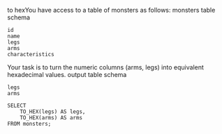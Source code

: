 to hexYou have access to a table of monsters as follows:
monsters table schema

    id
    name
    legs
    arms
    characteristics

Your task is to turn the numeric columns (arms, legs) into equivalent hexadecimal values.
output table schema

    legs
    arms

```
SELECT 
    TO_HEX(legs) AS legs,
    TO_HEX(arms) AS arms
FROM monsters;
```
